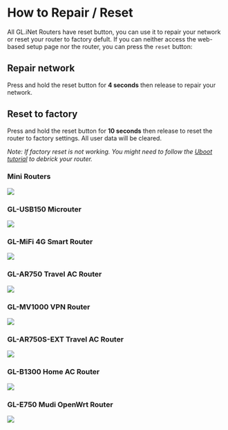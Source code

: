 # How to Repair / Reset

All GL.iNet Routers have reset button, you can use it to repair your network or reset your router to factory defult. If you can neither access the web-based setup page nor the router, you can press the `reset` button:

## Repair network

Press and hold the reset button for **4 seconds** then release to repair your network.

## Reset to factory

Press and hold the reset button for **10 seconds** then release to reset the router to factory settings. All user data will be cleared.

*Note: If factory reset is not working. You might need to follow the [Uboot tutorial](debrick.md) to debrick your router.*

### Mini Routers

![](https://static.gl-inet.com/docs/en/2.x/troubleshooting/src/factoryreset/mini_router.jpg)

### GL-USB150 Microuter

![](https://static.gl-inet.com/docs/en/2.x/troubleshooting/src/factoryreset/microuter.jpg)

### GL-MiFi 4G Smart Router

![](https://static.gl-inet.com/docs/en/2.x/troubleshooting/src/factoryreset/mifi.jpg)

### GL-AR750 Travel AC Router

![](https://static.gl-inet.com/docs/en/2.x/troubleshooting/src/factoryreset/ar750.jpg)

### GL-MV1000 VPN Router

![](https://static.gl-inet.com/docs/en/2.x/troubleshooting/src/factoryreset/mv1000.png)

### GL-AR750S-EXT Travel AC Router

![](https://static.gl-inet.com/docs/en/2.x/troubleshooting/src/factoryreset/ar750s.png)

### GL-B1300 Home AC Router

![](https://static.gl-inet.com/docs/en/2.x/troubleshooting/src/factoryreset/b1300.jpg)

### GL-E750 Mudi OpenWrt Router

![](https://static.gl-inet.com/docs/en/2.x/troubleshooting/src/factoryreset/e750.png)
